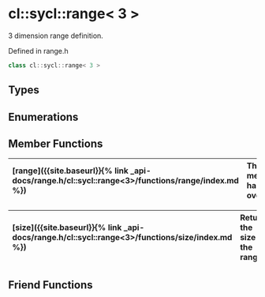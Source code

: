 ---
---
# cl::sycl::range< 3 >

3 dimension range definition. 

Defined in range.h

```cpp
class cl::sycl::range< 3 >
```

## Types

## Enumerations

## Member Functions

| [range]({{site.baseurl}}{% link _api-docs/range.h/cl::sycl::range<3>/functions/range/index.md %}) | This member has (3) overloads |
| :--- | :--- |

| [size]({{site.baseurl}}{% link _api-docs/range.h/cl::sycl::range<3>/functions/size/index.md %}) | Return the size of the range.  |
| :--- | :--- |


## Friend Functions

